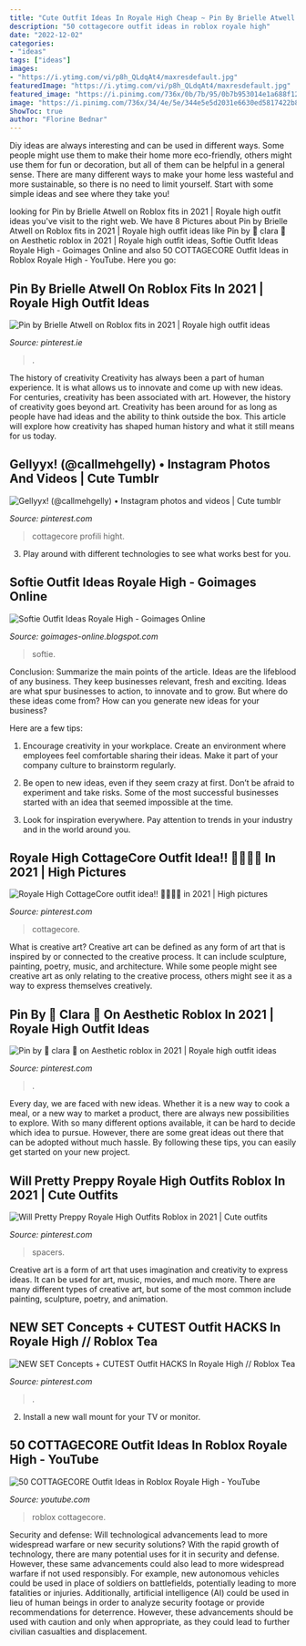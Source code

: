 ```yaml
---
title: "Cute Outfit Ideas In Royale High Cheap ~ Pin By Brielle Atwell On Roblox Fits In 2021"
description: "50 cottagecore outfit ideas in roblox royale high"
date: "2022-12-02"
categories:
- "ideas"
tags: ["ideas"]
images:
- "https://i.ytimg.com/vi/p8h_QLdqAt4/maxresdefault.jpg"
featuredImage: "https://i.ytimg.com/vi/p8h_QLdqAt4/maxresdefault.jpg"
featured_image: "https://i.pinimg.com/736x/0b/7b/95/0b7b953014e1a688f12a1c4afc23ae7d.jpg"
image: "https://i.pinimg.com/736x/34/4e/5e/344e5e5d2031e6630ed5817422b8bdd3.jpg"
ShowToc: true
author: "Florine Bednar"
---
```



Diy ideas are always interesting and can be used in different ways. Some people might use them to make their home more eco-friendly, others might use them for fun or decoration, but all of them can be helpful in a general sense. There are many different ways to make your home less wasteful and more sustainable, so there is no need to limit yourself. Start with some simple ideas and see where they take you!

	

		
looking for Pin by Brielle Atwell on Roblox fits in 2021 | Royale high outfit ideas you've visit to the right web. We have 8 Pictures about Pin by Brielle Atwell on Roblox fits in 2021 | Royale high outfit ideas like Pin by 🖤 clara 🍥 on Aesthetic roblox in 2021 | Royale high outfit ideas, Softie Outfit Ideas Royale High - Goimages Online and also 50 COTTAGECORE Outfit Ideas in Roblox Royale High - YouTube. Here you go:
		
    
## Pin By Brielle Atwell On Roblox Fits In 2021 | Royale High Outfit Ideas

<img loading=lazy src="https://i.pinimg.com/736x/78/92/1f/78921f51860b93f57d376816bbf629f1.jpg" onerror="this.onerror=null;this.src='https://tse3.mm.bing.net/th?id=OIP.5k5Td5BdWOl5DAIR0q_71QHaLG&amp;pid=15.1';" alt="Pin by Brielle Atwell on Roblox fits in 2021 | Royale high outfit ideas">

_Source: pinterest.ie_

>. 

	

The history of creativity
Creativity has always been a part of human experience. It is what allows us to innovate and come up with new ideas. For centuries, creativity has been associated with art. However, the history of creativity goes beyond art. Creativity has been around for as long as people have had ideas and the ability to think outside the box. This article will explore how creativity has shaped human history and what it still means for us today.

    
## Gellyyx! (@callmehgelly) • Instagram Photos And Videos | Cute Tumblr

<img loading=lazy src="https://i.pinimg.com/736x/b8/63/04/b863049af109165adcb79583dafc6675.jpg" onerror="this.onerror=null;this.src='https://tse2.mm.bing.net/th?id=OIP.Tls0yIX9MgJ9vfi3uy8q_QHaIM&amp;pid=15.1';" alt="Gellyyx! (@callmehgelly) • Instagram photos and videos | Cute tumblr">

_Source: pinterest.com_

>cottagecore profili hight. 

	

3. Play around with different technologies to see what works best for you. 

    
## Softie Outfit Ideas Royale High - Goimages Online

<img loading=lazy src="https://lh6.googleusercontent.com/proxy/ez6CnGOgb8H6K9BAzqtipIdP6WfUHOcrZvFeGaqza1MkjUXyK2bS-mFlBsl2mud5PxOOmC856H65pHupEPnmv5Pg_yq0TnrpfK12c1PCmpnILnZRpgvE58GcnQ=w1200-h630-p-k-no-nu" onerror="this.onerror=null;this.src='https://tse3.mm.bing.net/th?id=OIP.tC6-a8fnX-TWZPR2uTX02gHaEK&amp;pid=15.1';" alt="Softie Outfit Ideas Royale High - Goimages Online">

_Source: goimages-online.blogspot.com_

>softie. 

	

Conclusion: Summarize the main points of the article.
Ideas are the lifeblood of any business. They keep businesses relevant, fresh and exciting. Ideas are what spur businesses to action, to innovate and to grow.
But where do these ideas come from? How can you generate new ideas for your business?

Here are a few tips:

1. Encourage creativity in your workplace. Create an environment where employees feel comfortable sharing their ideas. Make it part of your company culture to brainstorm regularly.

2. Be open to new ideas, even if they seem crazy at first. Don’t be afraid to experiment and take risks. Some of the most successful businesses started with an idea that seemed impossible at the time.

3. Look for inspiration everywhere. Pay attention to trends in your industry and in the world around you.

    
## Royale High CottageCore Outfit Idea!! 🌱🍄🌻🥞 In 2021 | High Pictures

<img loading=lazy src="https://i.pinimg.com/736x/0b/7b/95/0b7b953014e1a688f12a1c4afc23ae7d.jpg" onerror="this.onerror=null;this.src='https://tse2.mm.bing.net/th?id=OIP.fNNUzmzgcX_HClGsGjR2XAHaG7&amp;pid=15.1';" alt="Royale High CottageCore outfit idea!! 🌱🍄🌻🥞 in 2021 | High pictures">

_Source: pinterest.com_

>cottagecore. 

	

What is creative art?
Creative art can be defined as any form of art that is inspired by or connected to the creative process. It can include sculpture, painting, poetry, music, and architecture. While some people might see creative art as only relating to the creative process, others might see it as a way to express themselves creatively.

    
## Pin By 🖤 Clara 🍥 On Aesthetic Roblox In 2021 | Royale High Outfit Ideas

<img loading=lazy src="https://i.pinimg.com/736x/e2/b1/23/e2b123b706666a2f57df8c2cb00c1773.jpg" onerror="this.onerror=null;this.src='https://tse2.mm.bing.net/th?id=OIP.5Hb4fps4pk7z5FAByQ3gPAHaFz&amp;pid=15.1';" alt="Pin by 🖤 clara 🍥 on Aesthetic roblox in 2021 | Royale high outfit ideas">

_Source: pinterest.com_

>. 

	

Every day, we are faced with new ideas. Whether it is a new way to cook a meal, or a new way to market a product, there are always new possibilities to explore. With so many different options available, it can be hard to decide which idea to pursue. However, there are some great ideas out there that can be adopted without much hassle. By following these tips, you can easily get started on your new project.

    
## Will Pretty Preppy Royale High Outfits Roblox In 2021 | Cute Outfits

<img loading=lazy src="https://i.pinimg.com/736x/34/4e/5e/344e5e5d2031e6630ed5817422b8bdd3.jpg" onerror="this.onerror=null;this.src='https://tse3.mm.bing.net/th?id=OIP.bhwDVz44g-6AhvRKpgtQiAAAAA&amp;pid=15.1';" alt="Will Pretty Preppy Royale High Outfits Roblox in 2021 | Cute outfits">

_Source: pinterest.com_

>spacers. 

	

Creative art is a form of art that uses imagination and creativity to express ideas. It can be used for art, music, movies, and much more. There are many different types of creative art, but some of the most common include painting, sculpture, poetry, and animation.

    
## NEW SET Concepts + CUTEST Outfit HACKS In Royale High // Roblox Tea

<img loading=lazy src="https://i.pinimg.com/736x/ad/65/8f/ad658f3c7436e4b0e9433c15bcf4a0a5.jpg" onerror="this.onerror=null;this.src='https://tse3.mm.bing.net/th?id=OIP.1r-yTAYD6f_er1KaCN1RbAHaFj&amp;pid=15.1';" alt="NEW SET Concepts + CUTEST Outfit HACKS In Royale High // Roblox Tea">

_Source: pinterest.com_

>. 

	

2. Install a new wall mount for your TV or monitor.

    
## 50 COTTAGECORE Outfit Ideas In Roblox Royale High - YouTube

<img loading=lazy src="https://i.ytimg.com/vi/p8h_QLdqAt4/maxresdefault.jpg" onerror="this.onerror=null;this.src='https://tse4.mm.bing.net/th?id=OIP.e-HB90KhZWvhcNBIsdUrjwHaEK&amp;pid=15.1';" alt="50 COTTAGECORE Outfit Ideas in Roblox Royale High - YouTube">

_Source: youtube.com_

>roblox cottagecore. 

	

Security and defense: Will technological advancements lead to more widespread warfare or new security solutions?
With the rapid growth of technology, there are many potential uses for it in security and defense. However, these same advancements could also lead to more widespread warfare if not used responsibly. For example, new autonomous vehicles could be used in place of soldiers on battlefields, potentially leading to more fatalities or injuries. Additionally, artificial intelligence (AI) could be used in lieu of human beings in order to analyze security footage or provide recommendations for deterrence. However, these advancements should be used with caution and only when appropriate, as they could lead to further civilian casualties and displacement.

